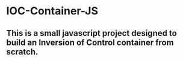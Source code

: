 # IOC-Container-JS

## This is a small javascript project designed to build an Inversion of Control container from scratch.